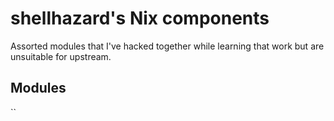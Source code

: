 # shellhazard's Nix components

Assorted modules that I've hacked together while learning that work but are unsuitable for upstream.

## Modules

``